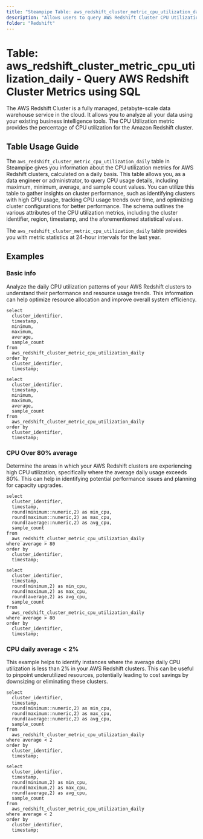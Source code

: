```yaml
---
title: "Steampipe Table: aws_redshift_cluster_metric_cpu_utilization_daily - Query AWS Redshift Cluster Metrics using SQL"
description: "Allows users to query AWS Redshift Cluster CPU Utilization Metrics on a daily basis."
folder: "Redshift"
---
```


# Table: aws_redshift_cluster_metric_cpu_utilization_daily - Query AWS Redshift Cluster Metrics using SQL

The AWS Redshift Cluster is a fully managed, petabyte-scale data warehouse service in the cloud. It allows you to analyze all your data using your existing business intelligence tools. The CPU Utilization metric provides the percentage of CPU utilization for the Amazon Redshift cluster.

## Table Usage Guide

The `aws_redshift_cluster_metric_cpu_utilization_daily` table in Steampipe gives you information about the CPU utilization metrics for AWS Redshift clusters, calculated on a daily basis. This table allows you, as a data engineer or administrator, to query CPU usage details, including maximum, minimum, average, and sample count values. You can utilize this table to gather insights on cluster performance, such as identifying clusters with high CPU usage, tracking CPU usage trends over time, and optimizing cluster configurations for better performance. The schema outlines the various attributes of the CPU utilization metrics, including the cluster identifier, region, timestamp, and the aforementioned statistical values.

The `aws_redshift_cluster_metric_cpu_utilization_daily` table provides you with metric statistics at 24-hour intervals for the last year.

## Examples

### Basic info
Analyze the daily CPU utilization patterns of your AWS Redshift clusters to understand their performance and resource usage trends. This information can help optimize resource allocation and improve overall system efficiency.

```sql+postgres
select
  cluster_identifier,
  timestamp,
  minimum,
  maximum,
  average,
  sample_count
from
  aws_redshift_cluster_metric_cpu_utilization_daily
order by
  cluster_identifier,
  timestamp;
```

```sql+sqlite
select
  cluster_identifier,
  timestamp,
  minimum,
  maximum,
  average,
  sample_count
from
  aws_redshift_cluster_metric_cpu_utilization_daily
order by
  cluster_identifier,
  timestamp;
```

### CPU Over 80% average
Determine the areas in which your AWS Redshift clusters are experiencing high CPU utilization, specifically where the average daily usage exceeds 80%. This can help in identifying potential performance issues and planning for capacity upgrades.

```sql+postgres
select
  cluster_identifier,
  timestamp,
  round(minimum::numeric,2) as min_cpu,
  round(maximum::numeric,2) as max_cpu,
  round(average::numeric,2) as avg_cpu,
  sample_count
from
  aws_redshift_cluster_metric_cpu_utilization_daily
where average > 80
order by
  cluster_identifier,
  timestamp;
```

```sql+sqlite
select
  cluster_identifier,
  timestamp,
  round(minimum,2) as min_cpu,
  round(maximum,2) as max_cpu,
  round(average,2) as avg_cpu,
  sample_count
from
  aws_redshift_cluster_metric_cpu_utilization_daily
where average > 80
order by
  cluster_identifier,
  timestamp;
```

### CPU daily average < 2%
This example helps to identify instances where the average daily CPU utilization is less than 2% in your AWS Redshift clusters. This can be useful to pinpoint underutilized resources, potentially leading to cost savings by downsizing or eliminating these clusters.

```sql+postgres
select
  cluster_identifier,
  timestamp,
  round(minimum::numeric,2) as min_cpu,
  round(maximum::numeric,2) as max_cpu,
  round(average::numeric,2) as avg_cpu,
  sample_count
from
  aws_redshift_cluster_metric_cpu_utilization_daily
where average < 2
order by
  cluster_identifier,
  timestamp;
```

```sql+sqlite
select
  cluster_identifier,
  timestamp,
  round(minimum,2) as min_cpu,
  round(maximum,2) as max_cpu,
  round(average,2) as avg_cpu,
  sample_count
from
  aws_redshift_cluster_metric_cpu_utilization_daily
where average < 2
order by
  cluster_identifier,
  timestamp;
```